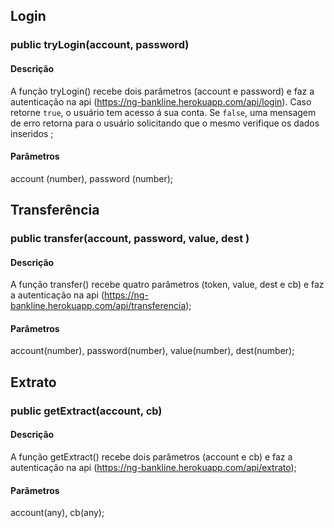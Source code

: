 ## Login

### public tryLogin(account, password)

#### Descrição
A função tryLogin() recebe dois parâmetros (account e password) e faz a autenticação na api (https://ng-bankline.herokuapp.com/api/login). Caso retorne `true`, o usuário tem acesso á sua conta. Se `false`, uma mensagem de erro retorna para o usuário solicitando que o mesmo verifique os dados inseridos ;

#### Parâmetros
account (number), password (number);

## Transferência

### public transfer(account, password, value, dest )

#### Descrição
A função transfer() recebe quatro parâmetros (token, value, dest e cb) e faz a autenticação na api (https://ng-bankline.herokuapp.com/api/transferencia);

#### Parâmetros
account(number), password(number), value(number), dest(number);

## Extrato

### public getExtract(account, cb)

#### Descrição
A função getExtract() recebe dois parâmetros (account e cb) e faz a autenticação na api (https://ng-bankline.herokuapp.com/api/extrato);

#### Parâmetros
account(any), cb(any);
